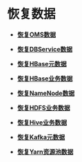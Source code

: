 # 恢复数据<a name="admin_guide_000215"></a>

-   **[恢复OMS数据](恢复OMS数据.md)**  

-   **[恢复DBService数据](恢复DBService数据.md)**  

-   **[恢复HBase元数据](恢复HBase元数据.md)**  

-   **[恢复HBase业务数据](恢复HBase业务数据.md)**  

-   **[恢复NameNode数据](恢复NameNode数据.md)**  

-   **[恢复HDFS业务数据](恢复HDFS业务数据.md)**  

-   **[恢复Hive业务数据](恢复Hive业务数据.md)**  

-   **[恢复Kafka元数据](恢复Kafka元数据.md)**  

-   **[恢复Yarn资源池数据](恢复Yarn资源池数据.md)**  


